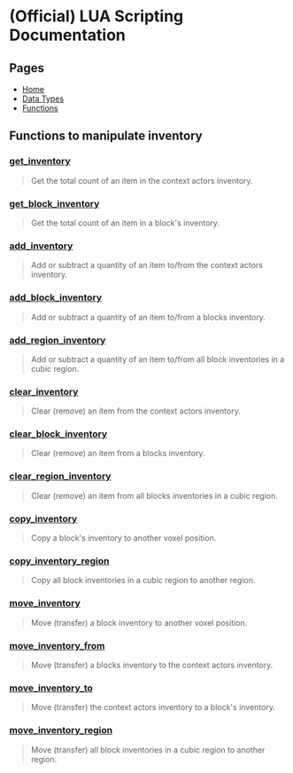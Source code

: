 
# (Official) LUA Scripting Documentation

## Pages
- [Home](../../index)
- [Data Types](../data-types)
- [Functions](../functions)

## Functions to manipulate inventory

### [get_inventory](inventory/get_inventory)
> Get the total count of an item in the context actors inventory.
### [get_block_inventory](inventory/get_block_inventory)
> Get the total count of an item in a block's inventory.
### [add_inventory](inventory/add_inventory)
> Add or subtract a quantity of an item to/from the context actors inventory.
### [add_block_inventory](inventory/add_block_inventory)
> Add or subtract a quantity of an item to/from a blocks inventory.
### [add_region_inventory](inventory/add_region_inventory)
> Add or subtract a quantity of an item to/from all block inventories in a cubic region.
### [clear_inventory](inventory/clear_inventory)
> Clear (remove) an item from the context actors inventory.
### [clear_block_inventory](inventory/clear_block_inventory)
> Clear (remove) an item from a blocks inventory.
### [clear_region_inventory](inventory/clear_region_inventory)
> Clear (remove) an item from all blocks inventories in a cubic region.
### [copy_inventory](inventory/copy_inventory)
> Copy a block's inventory to another voxel position.
### [copy_inventory_region](inventory/copy_inventory_region)
> Copy all block inventories in a cubic region to another region.
### [move_inventory](inventory/move_inventory)
> Move (transfer) a block inventory to another voxel position.
### [move_inventory_from](inventory/move_inventory_from)
> Move (transfer) a blocks inventory to the context actors inventory.
### [move_inventory_to](inventory/move_inventory_to)
> Move (transfer) the context actors inventory to a block's inventory.
### [move_inventory_region](inventory/move_inventory_region)
> Move (transfer) all block inventories in a cubic region to another region.
